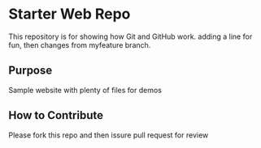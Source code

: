 # Starter Web Repo

This repository is for showing how Git and GitHub work. adding a line for fun, then changes from myfeature branch.

## Purpose

Sample website with plenty of files for demos

## How to Contribute

Please fork this repo and then issure pull request for review